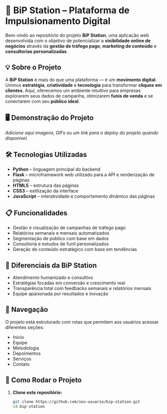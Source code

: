 # 🚀 BiP Station – Plataforma de Impulsionamento Digital

Bem-vindo ao repositório do projeto **BiP Station**, uma aplicação web desenvolvida com o objetivo de potencializar a **visibilidade online de negócios** através da **gestão de tráfego pago**, **marketing de conteúdo** e **consultorias personalizadas**.

## 💡 Sobre o Projeto

A **BiP Station** é mais do que uma plataforma — é um **movimento digital**. Unimos **estratégia**, **criatividade** e **tecnologia** para transformar **cliques em clientes**. Aqui, oferecemos um ambiente intuitivo para empresas explorarem seus dados de campanha, otimizarem **funis de venda** e se conectarem com seu **público ideal**.

## 🖥️ Demonstração do Projeto

*Adicione aqui imagens, GIFs ou um link para o deploy do projeto quando disponível.*

## 🛠️ Tecnologias Utilizadas

- **Python** – linguagem principal do backend  
- **Flask** – microframework web utilizado para a API e renderização de páginas  
- **HTML5** – estrutura das páginas  
- **CSS3** – estilização da interface  
- **JavaScript** – interatividade e comportamento dinâmico das páginas  

## 📋 Funcionalidades

- Gestão e visualização de campanhas de tráfego pago  
- Relatórios semanais e mensais automatizados  
- Segmentação de público com base em dados  
- Consultoria e estudos de funil personalizados  
- Geração de conteúdo estratégico com base em tendências  

## 🧠 Diferenciais da BiP Station

- Atendimento humanizado e consultivo  
- Estratégias focadas em conversão e crescimento real  
- Transparência total com feedbacks semanais e relatórios mensais  
- Equipe apaixonada por resultados e inovação  

## 📍 Navegação

O projeto está estruturado com rotas que permitem aos usuários acessar diferentes seções:

- Início  
- Equipe  
- Metodologia  
- Depoimentos  
- Serviços  
- Contato  

## 🏁 Como Rodar o Projeto

1. **Clone este repositório:**

   ```bash
   git clone https://github.com/seu-usuario/bip-station.git
   cd bip-station
